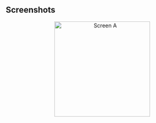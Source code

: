 ## Screenshots

<div align="center">
  <img src="https://github.com/Sumit4482/Swift_Core_Location/assets/61246873/9599f5df-ebb1-4935-a38c-d0033dcea655" alt="Screen A" width="250"/>
</div>
